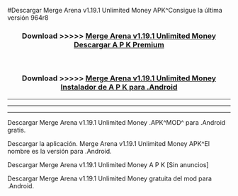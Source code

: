 #Descargar Merge Arena v1.19.1 Unlimited Money  APK^Consigue la última versión 964r8



<div align="center">
<h3>Download >>>>> <a href="https://es-sites.web.app/?es= Merge Arena v1.19.1 Unlimited Money ">Merge Arena v1.19.1 Unlimited Money  Descargar A P K Premium</a></h3><br>

<h3>Download >>>>> <a href="https://es-sites.web.app/?es= Merge Arena v1.19.1 Unlimited Money ">Merge Arena v1.19.1 Unlimited Money  Instalador de A P K para .Android</a></h3>
</div>


----------------------------------------------------------

----------------------------------------------------------

----------------------------------------------------------

Descargar Merge Arena v1.19.1 Unlimited Money  .APK^MOD^ para .Android gratis.

Descargar la aplicación. Merge Arena v1.19.1 Unlimited Money  APK^El nombre es la versión para .Android.

Descargar Merge Arena v1.19.1 Unlimited Money  A P K [Sin anuncios]

Descargar Merge Arena v1.19.1 Unlimited Money  gratuita del mod para .Android.